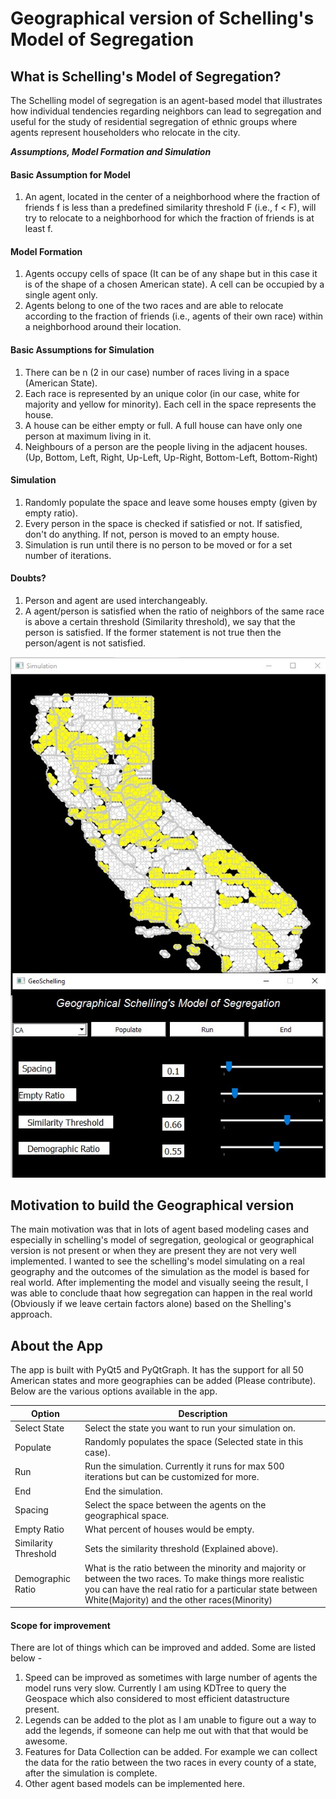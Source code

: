 # Geographical version of Schelling's Model of Segregation

## What is Schelling's Model of Segregation?
The Schelling model of segregation is an agent-based model that illustrates how individual tendencies regarding neighbors can lead to segregation and useful for the study of residential segregation of ethnic groups where agents represent householders who relocate in the city.

***Assumptions, Model Formation and Simulation***

#### Basic Assumption for Model
1. An agent, located in the center of a neighborhood where the fraction of friends f is less than a predefined similarity threshold F (i.e., f < F), will try to relocate to a neighborhood for which the fraction of friends is at least f.

#### Model Formation
1. Agents occupy cells of space (It can be of any shape but in this case it is of the shape of a chosen American state). A cell can be occupied by a single agent only.
2. Agents belong to one of the two races and are able to relocate according to the fraction of friends (i.e., agents of their own race) within a neighborhood around their location.

#### Basic Assumptions for Simulation
1. There can be n (2 in our case) number of races living in a space (American State).
2. Each race is represented by an unique color (in our case, white for majority and yellow for minority). Each cell in the space represents the house.
3. A house can be either empty or full. A full house can have only one person at maximum living in it. 
4. Neighbours of a person are the people living in the adjacent houses. (Up, Bottom, Left, Right, Up-Left, Up-Right, Bottom-Left, Bottom-Right)

#### Simulation
1. Randomly populate the space and leave some houses empty (given by empty ratio).
2. Every person in the space is checked if satisfied or not. If satisfied, don't do anything. If not, person is moved to an empty house.
3. Simulation is run until there is no person to be moved or for a set number of iterations.

#### Doubts?
1. Person and agent are used interchangeably.
2. A agent/person is satisfied when the ratio of neighbors of the same race is above a certain threshold (Similarity threshold), we say that the person is satisfied. If the former statement is not true then the person/agent is not satisfied.

![Screenshot](https://github.com/kartikeyas00/geo-schelling/blob/master/screenshots/geoschelling2.JPG)

## Motivation to build the Geographical version
The main motivation was that in lots of agent based modeling cases and especially in schelling's model of segregation, geological or geographical version is not present or when they are present they are not very well implemented. I wanted to see the schelling's model simulating on a real geography and the outcomes of the simulation as the model is based for real world. After implementing the model and visually seeing the result, I was able to conclude thaat how segregation can happen in the real world (Obviously if we leave certain factors alone) based on the Shelling's approach. 

## About the App
The app is built with PyQt5 and PyQtGraph. It has the support for all 50 American states and more geographies can be added (Please contribute). Below are the various options available in the app.

| Option | Description |
| -----------| ------------|
| Select State | Select the state you want to run your simulation on. |
|Populate| Randomly populates the space (Selected state in this case). |
|Run| Run the simulation. Currently it runs for max 500 iterations but can be customized for more. |
|End| End the simulation. |
|Spacing| Select the space between the agents on the geographical space. |
|Empty Ratio|What percent of houses would be empty. |
|Similarity Threshold| Sets the similarity threshold (Explained above). |
|Demographic Ratio|What is the ratio between the minority and majority or between the two races. To make things more realistic you can have the real ratio for a particular state between White(Majority) and the other races(Minority)|

#### Scope for improvement
There are lot of things which can be improved and added. Some are listed below -
1. Speed can be improved as sometimes with large number of agents the model runs very slow. Currently I am using KDTree to query the Geospace which also considered to most efficient datastructure present.
2. Legends can be added to the plot as I am unable to figure out a way to add the legends, if someone can help me out with that that would be awesome.
3. Features for Data Collection can be added. For example we can collect the data for the ratio between the two races in every county of a state, after the simulation is complete.
4. Other agent based models can be implemented here.

